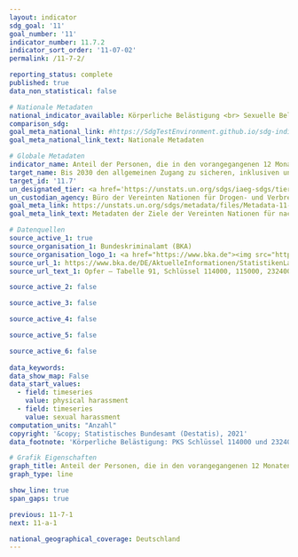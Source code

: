 ```yaml
---
layout: indicator    
sdg_goal: '11'    
goal_number: '11'    
indicator_number: 11.7.2    
indicator_sort_order: '11-07-02'    
permalink: /11-7-2/    

reporting_status: complete    
published: true    
data_non_statistical: false    

# Nationale Metadaten    
national_indicator_available: Körperliche Belästigung <br> Sexuelle Belästigung    
comparison_sdg:     
goal_meta_national_link: #https://SdgTestEnvironment.github.io/sdg-indicators/public/MetaDe/11.7.2.pdf    
goal_meta_national_link_text: Nationale Metadaten    

# Globale Metadaten    
indicator_name: Anteil der Personen, die in den vorangegangenen 12 Monaten Opfer körperlicher oder sexueller Belästigung wurden, nach Geschlecht, Alter, Behinderungsstatus und Tatort    
target_name: Bis 2030 den allgemeinen Zugang zu sicheren, inklusiven und zugänglichen Grünflächen und öffentlichen Räumen gewährleisten, insbesondere für Frauen und Kinder, ältere Menschen und Menschen mit Behinderungen    
target_id: '11.7'    
un_designated_tier: <a href='https://unstats.un.org/sdgs/iaeg-sdgs/tier-classification/' title='Klicken Sie hier um weitere Informationen zur UN-Tier-Klassifikation zu erhalten.'  target='_blank'>Tier II</a>    
un_custodian_agency: Büro der Vereinten Nationen für Drogen- und Verbrechensbekämpfung (UNODC)    
goal_meta_link: https://unstats.un.org/sdgs/metadata/files/Metadata-11-07-02.pdf    
goal_meta_link_text: Metadaten der Ziele der Vereinten Nationen für nachhaltige Entwicklung    

# Datenquellen
source_active_1: true
source_organisation_1: Bundeskriminalamt (BKA)
source_organisation_logo_1: <a href="https://www.bka.de"><img src="https://g205sdgs.github.io/sdg-indicators/public/OrgImgDe/bka.png" alt="Logo bka" style="height:60px; width:148px"/></a>
source_url_1: https://www.bka.de/DE/AktuelleInformationen/StatistikenLagebilder/PolizeilicheKriminalstatistik/PKS2020/PKSTabellen/BundOpfertabellen/bundopfertabellen.html?nn=145506
source_url_text_1: Opfer – Tabelle 91, Schlüssel 114000, 115000, 232400

source_active_2: false

source_active_3: false

source_active_4: false

source_active_5: false

source_active_6: false
    
data_keywords:     
data_show_map: False    
data_start_values: 
  - field: timeseries
    value: physical harassment
  - field: timeseries
    value: sexual harassment    
computation_units: "Anzahl"    
copyright: '&copy; Statistisches Bundesamt (Destatis), 2021'    
data_footnote: 'Körperliche Belästigung: PKS Schlüssel 114000 und 232400; Sexuelle Belästigung: PKS Schlüssel 132010, 115000 und 145000'    

# Grafik Eigenschaften    
graph_title: Anteil der Personen, die in den vorangegangenen 12 Monaten Opfer körperlicher oder sexueller Belästigung wurden    
graph_type: line    

show_line: true
span_gaps: true    

previous: 11-7-1    
next: 11-a-1    

national_geographical_coverage: Deutschland    
---
```


<span></span>